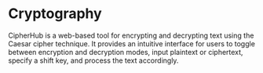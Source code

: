 # Cryptography
CipherHub is a web-based tool for encrypting and decrypting text using the Caesar cipher technique. It provides an intuitive interface for users to toggle between encryption and decryption modes, input plaintext or ciphertext, specify a shift key, and process the text accordingly.
